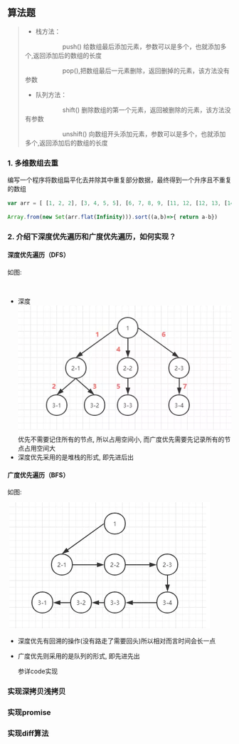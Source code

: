 ## 算法题

> - 栈方法：
>
> 　　　　　　push() 给数组最后添加元素，参数可以是多个，也就添加多个,返回添加后的数组的长度
>
> 　　　　　　pop(),把数组最后一元素删除，返回删掉的元素，该方法没有参数
>
> - 队列方法：
>
> 　　　　　　shift() 删除数组的第一个元素，返回被删除的元素，该方法没有参数
>
> 　　　　　　unshift() 向数组开头添加元素，参数可以是多个，也就添加多个,返回添加后的数组的长度

### 1.  多维数组去重

​     编写一个程序将数组扁平化去并除其中重复部分数据，最终得到一个升序且不重复的数组

```js
var arr = [ [1, 2, 2], [3, 4, 5, 5], [6, 7, 8, 9, [11, 12, [12, 13, [14] ] ] ], 10];
```

```js
Array.from(new Set(arr.flat(Infinity))).sort((a,b)=>{ return a-b})
```

### 2. 介绍下深度优先遍历和广度优先遍历，如何实现？

#### 深度优先遍历（DFS）

如图:

​	

- 深度![DFS](DFS.png)优先不需要记住所有的节点, 所以占用空间小, 而广度优先需要先记录所有的节点占用空间大
- 深度优先采用的是堆栈的形式, 即先进后出

#### 广度优先遍历（BFS）

如图:

​	![BFS](BFS.png)

- 深度优先有回溯的操作(没有路走了需要回头)所以相对而言时间会长一点

- 广度优先则采用的是队列的形式, 即先进先出

  参详code实现

### 实现深拷贝浅拷贝

### 实现promise

### 实现diff算法